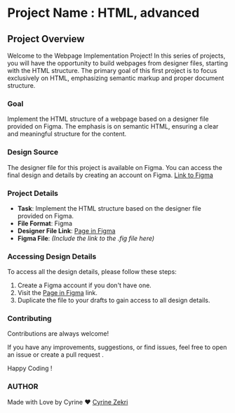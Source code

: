 # Project Name : HTML, advanced

## Project Overview

Welcome to the Webpage Implementation Project! In this series of projects, you will have the opportunity to build webpages from designer files, starting with the HTML structure. The primary goal of this first project is to focus exclusively on HTML, emphasizing semantic markup and proper document structure.

### Goal
Implement the HTML structure of a webpage based on a designer file provided on Figma. The emphasis is on semantic HTML, ensuring a clear and meaningful structure for the content.

### Design Source
The designer file for this project is available on Figma. You can access the final design and details by creating an account on Figma. [Link to Figma](https://www.figma.com/file/XrEAsu1vQj5fhVaNG38d2W/Homepage?type=design&node-id=0-1&mode=design)


### Project Details

- **Task**: Implement the HTML structure based on the designer file provided on Figma.
- **File Format**: Figma
- **Designer File Link**: [Page in Figma](https://www.figma.com/file/XrEAsu1vQj5fhVaNG38d2W/Homepage?type=design&node-id=0-1&mode=design)
- **Figma File**: *(Include the link to the .fig file here)*

### Accessing Design Details

To access all the design details, please follow these steps:

1. Create a Figma account if you don't have one.
2. Visit the [Page in Figma](https://www.figma.com/file/XrEAsu1vQj5fhVaNG38d2W/Homepage?type=design&node-id=0-1&mode=design) link.
3. Duplicate the file to your drafts to gain access to all design details.

### Contributing

Contributions are always welcome!

If you have any improvements, suggestions, or find issues, feel free to open an issue or create a pull request .

Happy Coding ! 

### AUTHOR 
Made with Love by Cyrine ❤️
[Cyrine Zekri](https://github.com/CyrineZekri)

